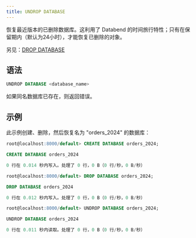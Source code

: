 ```yaml
---
title: UNDROP DATABASE
---
```


恢复最近版本的已删除数据库。这利用了 Databend 的时间旅行特性；只有在保留期内（默认为24小时），才能恢复已删除的对象。

另见：[DROP DATABASE](ddl-drop-database.md)

## 语法

```sql
UNDROP DATABASE <database_name>
```

如果同名数据库已存在，则返回错误。

## 示例

此示例创建、删除，然后恢复名为 "orders_2024" 的数据库：

```sql
root@localhost:8000/default> CREATE DATABASE orders_2024;

CREATE DATABASE orders_2024

0 行在 0.014 秒内写入。处理了 0 行，0 B（0 行/秒，0 B/秒）

root@localhost:8000/default> DROP DATABASE orders_2024;

DROP DATABASE orders_2024

0 行在 0.012 秒内写入。处理了 0 行，0 B（0 行/秒，0 B/秒）

root@localhost:8000/default> UNDROP DATABASE orders_2024;

UNDROP DATABASE orders_2024

0 行在 0.011 秒内读取。处理了 0 行，0 B（0 行/秒，0 B/秒）
```